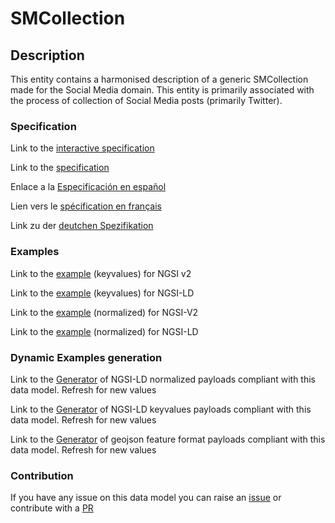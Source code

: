 # SMCollection

## Description 

This entity contains a harmonised description of a generic SMCollection made for the Social Media domain. This entity is primarily associated with the process of collection of Social Media posts (primarily Twitter).
### Specification

Link to the [interactive specification](https://swagger.lab.fiware.org/?url=https://github.com/smart-data-models/dataModel.SocialMedia/blob/master/SMCollection/swagger.yaml)

Link to the [specification](https://github.com/smart-data-models/dataModel.SocialMedia/blob/master/SMCollection/doc/spec.md)

Enlace a la [Especificación en español](https://github.com/smart-data-models/dataModel.SocialMedia/blob/master/SMCollection/doc/spec_ES.md)

Lien vers le [spécification en français](https://github.com/smart-data-models/dataModel.SocialMedia/blob/master/SMCollection/doc/spec_FR.md)

Link zu der [deutchen Spezifikation](https://github.com/smart-data-models/dataModel.SocialMedia/blob/master/SMCollection/doc/spec_DE.md)
### Examples

Link to the [example](https://github.com/smart-data-models/dataModel.SocialMedia/blob/master/SMCollection/examples/example.json) (keyvalues) for NGSI v2

Link to the [example](https://github.com/smart-data-models/dataModel.SocialMedia/blob/master/SMCollection/examples/example.jsonld) (keyvalues) for NGSI-LD

Link to the [example](https://github.com/smart-data-models/dataModel.SocialMedia/blob/master/SMCollection/examples/example-normalized.json) (normalized) for NGSI-V2

Link to the [example](https://github.com/smart-data-models/dataModel.SocialMedia/blob/master/SMCollection/examples/example-normalized.jsonld) (normalized) for NGSI-LD
### Dynamic Examples generation

Link to the [Generator](https://smartdatamodels.org/extra/ngsi-ld_generator_v0.92.php?schemaUrl=https://raw.githubusercontent.com/smart-data-models/dataModel.SocialMedia/master/SMCollection/schema.json&email=info@smartdatamodels.org) of NGSI-LD normalized payloads compliant with this data model. Refresh for new values

Link to the [Generator](https://smartdatamodels.org/extra/ngsi-ld_generator_keyvalues_v0.92.php?schemaUrl=https://raw.githubusercontent.com/smart-data-models/dataModel.SocialMedia/master/SMCollection/schema.json&email=info@smartdatamodels.org) of NGSI-LD keyvalues payloads compliant with this data model. Refresh for new values

Link to the [Generator](https://smartdatamodels.org/extra/geojson_features_generator_v1.0.php?schemaUrl=https://raw.githubusercontent.com/smart-data-models/dataModel.SocialMedia/master/SMCollection/schema.json&email=info@smartdatamodels.org) of geojson feature format payloads compliant with this data model. Refresh for new values
### Contribution

 If you have any issue on this data model you can raise an [issue](https://github.com/smart-data-models/dataModel.SocialMedia/issues)  or contribute with a [PR](https://github.com/smart-data-models/dataModel.SocialMedia/pulls)